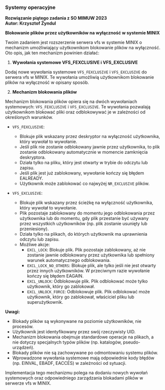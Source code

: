 ### Systemy operacyjne

<b> Rozwiązanie piątego zadania z SO MIMUW 2023 </b> <br />
<b> Autor: Krzysztof Żyndul </b>



**Blokowanie plików przez użytkowników na wyłączność w systemie MINIX**

Twoim zadaniem jest rozszerzenie serwera vfs w systemie MINIX o mechanizm umożliwiający użytkownikom blokowanie plików na wyłączność. Oto opis, jak ten mechanizm powinien działać:

1. **Wywołania systemowe VFS_FEXCLUSIVE i VFS_EXCLUSIVE**

Dodaj nowe wywołania systemowe `VFS_FEXCLUSIVE` i `VFS_EXCLUSIVE` do serwera vfs w MINIX. Te wywołania umożliwią użytkownikom blokowanie plików na wyłączność w opisany sposób.

2. **Mechanizm blokowania plików**

Mechanizm blokowania plików opiera się na dwóch wywołaniach systemowych: `VFS_FEXCLUSIVE` i `VFS_EXCLUSIVE`. Te wywołania pozwalają użytkownikom blokować pliki oraz odblokowywać je w zależności od określonych warunków.

- `VFS_FEXCLUSIVE`:
  - Blokuje plik wskazany przez deskryptor na wyłączność użytkownika, który wywołał to wywołanie.
  - Jeśli plik nie zostanie odblokowany jawnie przez użytkownika, to plik zostanie odblokowany automatycznie w momencie zamknięcia deskryptora.
  - Działa tylko na pliku, który jest otwarty w trybie do odczytu lub zapisu.
  - Jeśli plik jest już zablokowany, wywołanie kończy się błędem EALREADY.
  - Użytkownik może zablokować co najwyżej `NR_EXCLUSIVE` plików.

- `VFS_EXCLUSIVE`:
  - Blokuje plik wskazany przez ścieżkę na wyłączność użytkownika, który wywołał to wywołanie.
  - Plik pozostaje zablokowany do momentu jego odblokowania przez użytkownika lub do momentu, gdy plik przestanie być używany przez wszystkich użytkowników (np. plik zostanie usunięty lub przeniesiony).
  - Działa tylko na plikach, do których użytkownik ma uprawnienia odczytu lub zapisu.
  - Możliwe akcje:
    - `EXCL_LOCK`: Blokuje plik. Plik pozostaje zablokowany, aż nie zostanie jawnie odblokowany przez użytkownika lub spełniony warunek automatycznego odblokowania.
    - `EXCL_LOCK_NO_OTHERS`: Blokuje plik, ale tylko jeśli nie jest otwarty przez innych użytkowników. W przeciwnym razie wywołanie kończy się błędem EAGAIN.
    - `EXCL_UNLOCK`: Odblokowuje plik. Plik odblokować może tylko użytkownik, który go zablokował.
    - `EXCL_UNLOCK_FORCE`: Odblokowuje plik. Plik odblokować może użytkownik, który go zablokował, właściciel pliku lub superużytkownik.

**Uwagi:**
- Blokady plików są wykonywane na poziomie użytkowników, nie procesów.
- Użytkownik jest identyfikowany przez swój rzeczywisty UID.
- Mechanizm blokowania obejmuje standardowe operacje na plikach, a nie dotyczy specjalnych typów plików (np. katalogów, pseudo-urządzeń).
- Blokady plików nie są zachowywane po odmontowaniu systemu plików.
- Wprowadzone wywołania systemowe mają odpowiednie kody błędów (np. EINVAL, EBADF, EACCES) w zależności od sytuacji.

Implementacja tego mechanizmu polega na dodaniu nowych wywołań systemowych oraz odpowiedniego zarządzania blokadami plików w serwerze vfs w MINIX.